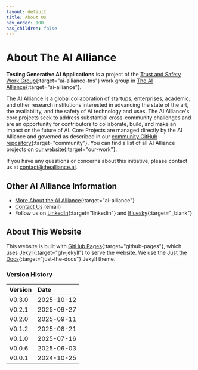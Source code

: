 ```yaml
---
layout: default
title: About Us
nav_order: 100
has_children: false
---
```


# About The AI Alliance

**Testing Generative AI Applications** is a project of the [Trust and Safety Work Group](https://thealliance.ai/focus-areas/trust-and-safety){:target="ai-alliance-tns"} work group in [The AI Alliance](https://thealliance.ai){:target="ai-alliance"}.

The AI Alliance is a global collaboration of startups, enterprises, academic, and other research institutions interested in advancing the state of the art, the availability, and the safety of AI technology and uses. The AI Alliance's core projects seek to address substantial cross-community challenges and are an opportunity for contributors to collaborate, build, and make an impact on the future of AI. Core Projects are managed directly by the AI Alliance and governed as described in our [community GitHub repository](https://github.com/The-AI-Alliance/community){:target="community"}. You can find a list of all AI Alliance projects on [our website](https://thealliance.ai/our-work){:target="our-work"}.

If you have any questions or concerns about this initiative, please contact us at [contact@thealliance.ai](mailto:contact@thealliance.ai).

## Other AI Alliance Information

* [More About the AI Alliance](https://thealliance.ai/about-aia){:target="ai-alliance"}
* [Contact Us](mailto:contact@thealliance.ai) (email)
* Follow us on [LinkedIn](https://www.linkedin.com/company/the-aialliance/){:target="linkedin"} and [Bluesky](https://bsky.app/profile/aialliance.bsky.social){:target="_blank"}

## About This Website

This website is built with [GitHub Pages](https://pages.github.com/){:target="github-pages"}, which uses [Jekyll](https://github.com/jekyll/jekyll){:target="gh-jekyll"} to serve the website. We use the [Just the Docs](https://just-the-docs.github.io/just-the-docs/){:target="just-the-docs"} Jekyll theme.

### Version History

| Version  | Date       |
| :------- | :--------- |
| V0.3.0   | 2025-10-12 |
| V0.2.1   | 2025-09-27 |
| V0.2.0   | 2025-09-11 |
| V0.1.2   | 2025-08-21 |
| V0.1.0   | 2025-07-16 |
| V0.0.6   | 2025-06-03 |
| V0.0.1   | 2024-10-25 |
